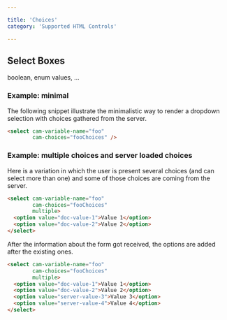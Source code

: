 ```yaml
---

title: 'Choices'
category: 'Supported HTML Controls'

---
```


## Select Boxes

boolean, enum values, ...

### Example: minimal

The following snippet illustrate the minimalistic way to render a dropdown selection with choices
gathered from the server.

```html
<select cam-variable-name="foo"
        cam-choices="fooChoices" />
```


### Example: multiple choices and server loaded choices

Here is a variation in which the user is present several choices (and can select more than one) and
some of those choices are coming from the server.

```html
<select cam-variable-name="foo"
        cam-choices="fooChoices"
        multiple>
  <option value="doc-value-1">Value 1</option>
  <option value="doc-value-2">Value 2</option>
</select>
```

After the information about the form got received, the options are added after the existing ones.

```html
<select cam-variable-name="foo"
        cam-choices="fooChoices"
        multiple>
  <option value="doc-value-1">Value 1</option>
  <option value="doc-value-2">Value 2</option>
  <option value="server-value-3">Value 3</option>
  <option value="server-value-4">Value 4</option>
</select>
```
